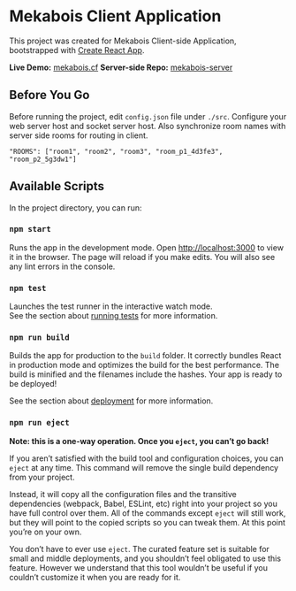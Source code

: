 # Mekabois Client Application
This project was created for Mekabois Client-side Application, bootstrapped with [Create React App](https://github.com/facebook/create-react-app).

**Live Demo:**  [mekabois.cf](https://mekabois.cf/#/)
**Server-side Repo:**  [mekabois-server](https://github.com/Closery/mekabois-server)

## Before You Go
Before running the project, edit `config.json` file under `./src`. Configure your web server host and socket server host.
Also synchronize room names with server side rooms for routing in client.  

    "ROOMS": ["room1", "room2", "room3", "room_p1_4d3fe3", "room_p2_5g3dw1"]

## Available Scripts
In the project directory, you can run:  

### `npm start`
Runs the app in the development mode.
Open [http://localhost:3000](http://localhost:3000) to view it in the browser.
The page will reload if you make edits.
You will also see any lint errors in the console.


### `npm test`
Launches the test runner in the interactive watch mode.\
See the section about [running tests](https://facebook.github.io/create-react-app/docs/running-tests) for more information.
  

### `npm run build`  
Builds the app for production to the `build` folder.
It correctly bundles React in production mode and optimizes the build for the best performance.
The build is minified and the filenames include the hashes.
Your app is ready to be deployed!

See the section about [deployment](https://facebook.github.io/create-react-app/docs/deployment) for more information.


### `npm run eject` 
**Note: this is a one-way operation. Once you `eject`, you can’t go back!**  

If you aren’t satisfied with the build tool and configuration choices, you can `eject` at any time. This command will remove the single build dependency from your project.  

Instead, it will copy all the configuration files and the transitive dependencies (webpack, Babel, ESLint, etc) right into your project so you have full control over them. All of the commands except `eject` will still work, but they will point to the copied scripts so you can tweak them. At this point you’re on your own.

You don’t have to ever use `eject`. The curated feature set is suitable for small and middle deployments, and you shouldn’t feel obligated to use this feature. However we understand that this tool wouldn’t be useful if you couldn’t customize it when you are ready for it.
